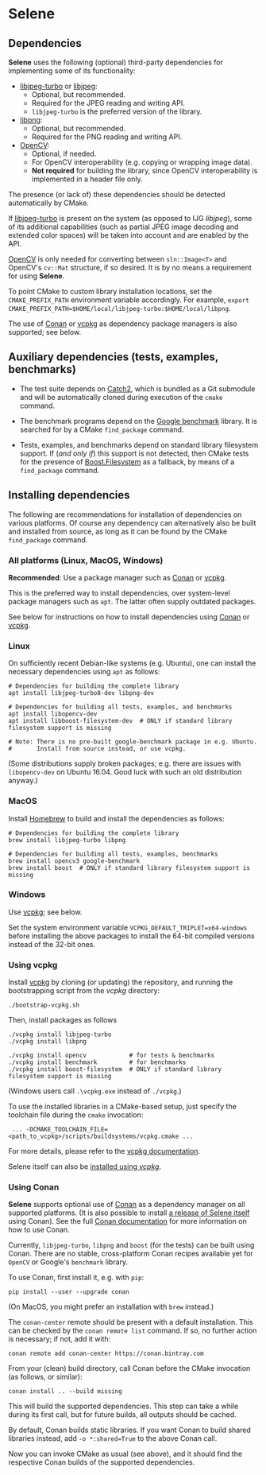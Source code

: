 # Selene

## Dependencies

**Selene** uses the following (optional) third-party dependencies for implementing some of its functionality:

  - [libjpeg-turbo](https://github.com/libjpeg-turbo/libjpeg-turbo) or [libjpeg](http://www.ijg.org/):
    - Optional, but recommended.
    - Required for the JPEG reading and writing API.
    - `libjpeg-turbo` is the preferred version of the library.
  - [libpng](http://www.libpng.org/pub/png/libpng.html):
    - Optional, but recommended.
    - Required for the PNG reading and writing API.
  - [OpenCV](https://opencv.org/):
    - Optional, if needed.
    - For OpenCV interoperability (e.g. copying or wrapping image data).
    - **Not required** for building the library, since OpenCV interoperability is implemented in a header file only.

The presence (or lack of) these dependencies should be detected automatically by CMake.

If [libjpeg-turbo](https://github.com/libjpeg-turbo/libjpeg-turbo) is present on the system (as opposed to IJG *libjpeg*),
some of its additional capabilities (such as partial JPEG image decoding and extended color spaces) will be taken into
account and are enabled by the API.

[OpenCV](https://opencv.org/) is only needed for converting between `sln::Image<T>` and OpenCV's `cv::Mat` structure, if
so desired.
It is by no means a requirement for using **Selene**.

To point CMake to custom library installation locations, set the `CMAKE_PREFIX_PATH` environment variable accordingly.
For example, `export CMAKE_PREFIX_PATH=$HOME/local/libjpeg-turbo:$HOME/local/libpng`. 

The use of [Conan](https://conan.io/) or [vcpkg](https://github.com/Microsoft/vcpkg) as dependency package managers is
also supported; see below.

## Auxiliary dependencies (tests, examples, benchmarks)

* The test suite depends on [Catch2](https://github.com/catchorg/Catch2), which is bundled as a Git submodule and will
be automatically cloned during execution of the `cmake` command.

* The benchmark programs depend on the [Google benchmark](https://github.com/google/benchmark) library.
  It is searched for by a CMake `find_package` command.

* Tests, examples, and benchmarks depend on standard library filesystem support.
  If (*and only if*) this support is not detected, then CMake tests for the presence of
  [Boost.Filesystem](http://www.boost.org/) as a fallback, by means of a `find_package` command. 
  
## Installing dependencies

The following are recommendations for installation of dependencies on various platforms.
Of course any dependency can alternatively also be built and installed from source, as long as it can be found by the
CMake `find_package` command.

### All platforms (Linux, MacOS, Windows)

**Recommended**: Use a package manager such as [Conan](https://conan.io/) or
[vcpkg](https://github.com/Microsoft/vcpkg).

This is the preferred way to install dependencies, over system-level package managers such as `apt`.
The latter often supply outdated packages.

See below for instructions on how to install dependencies using [Conan](https://conan.io/) or
[vcpkg](https://github.com/Microsoft/vcpkg).

### Linux

On sufficiently recent Debian-like systems (e.g. Ubuntu), one can install the necessary dependencies using `apt` as
follows:

    # Dependencies for building the complete library
    apt install libjpeg-turbo8-dev libpng-dev
    
    # Dependencies for building all tests, examples, and benchmarks
    apt install libopencv-dev
    apt install libboost-filesystem-dev  # ONLY if standard library filesystem support is missing
    
    # Note: There is no pre-built google-benchmark package in e.g. Ubuntu.
    #       Install from source instead, or use vcpkg.

(Some distributions supply broken packages; e.g. there are issues with `libopencv-dev` on Ubuntu 16.04. Good luck with
such an old distribution anyway.)

### MacOS

Install [Homebrew](https://brew.sh/) to build and install the dependencies as follows:

    # Dependencies for building the complete library
    brew install libjpeg-turbo libpng
    
    # Dependencies for building all tests, examples, benchmarks
    brew install opencv3 google-benchmark
    brew install boost  # ONLY if standard library filesystem support is missing

### Windows

Use [vcpkg](https://github.com/Microsoft/vcpkg); see below.

Set the system environment variable `VCPKG_DEFAULT_TRIPLET=x64-windows` before installing the above packages to install
the 64-bit compiled versions instead of the 32-bit ones.

### Using vcpkg

Install [vcpkg](https://github.com/Microsoft/vcpkg) by cloning (or updating) the repository, and running the
bootstrapping script from the *vcpkg* directory:

    ./bootstrap-vcpkg.sh
    
Then, install packages as follows 

    ./vcpkg install libjpeg-turbo
    ./vcpkg install libpng
    
    ./vcpkg install opencv            # for tests & benchmarks
    ./vcpkg install benchmark         # for benchmarks
    ./vcpkg install boost-filesystem  # ONLY if standard library filesystem support is missing

(Windows users call `.\vcpkg.exe` instead of `./vcpkg`.)

To use the installed libraries in a CMake-based setup, just specify the toolchain file during the `cmake` invocation:

     ... -DCMAKE_TOOLCHAIN_FILE=<path_to_vcpkg>/scripts/buildsystems/vcpkg.cmake ...

For more details, please refer to the [vcpkg documentation](https://vcpkg.readthedocs.io/).

Selene itself can also be [installed using *vcpkg*](installation.md).

### Using Conan

**Selene** supports optional use of [Conan](https://conan.io/) as a dependency manager on all supported platforms.
(It is also possible to install [a release of Selene itself](https://bintray.com/kmhofmann/conan-repo/selene%3Aselene)
using Conan).
See the full [Conan documentation](https://docs.conan.io/) for more information on how to use Conan.

Currently, `libjpeg-turbo`, `libpng` and `boost` (for the tests) can be built using Conan.
There are no stable, cross-platform Conan recipes available yet for `OpenCV` or Google's `benchmark` library.

To use Conan, first install it, e.g. with `pip`:

    pip install --user --upgrade conan

(On MacOS, you might prefer an installation with `brew` instead.)

The `conan-center` remote should be present with a default installation.
This can be checked by the `conan remote list` command.
If so, no further action is necessary; if not, add it with:

    conan remote add conan-center https://conan.bintray.com

From your (clean) build directory, call Conan before the CMake invocation (as follows, or similar):

    conan install .. --build missing
    
This will build the supported dependencies.
This step can take a while during its first call, but for future builds, all outputs should be cached.

By default, Conan builds static libraries.
If you want Conan to build shared libraries instead, add `-o *:shared=True` to the above Conan call.

Now you can invoke CMake as usual (see above), and it should find the respective Conan builds of the supported
dependencies.
